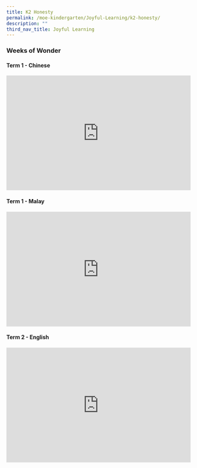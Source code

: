 ```yaml
---
title: K2 Honesty
permalink: /moe-kindergarten/Joyful-Learning/k2-honesty/
description: ""
third_nav_title: Joyful Learning
---
```

### Weeks of Wonder

#### Term 1 - Chinese

<iframe allowfullscreen="true" height="299" width="480" frameborder="0" src="https://docs.google.com/presentation/d/e/2PACX-1vRDYD4qcosBfOfKvYDvKnKEODj529fsmQ1EEz_Edhxqgn3EvL6x0ipEG8x3y-czb9u96sw8LTpvrfka/embed?start=false&amp;loop=false&amp;delayms=5000"></iframe>

#### Term 1 - Malay

<iframe allowfullscreen="true" height="299" width="480" frameborder="0" src="https://docs.google.com/presentation/d/e/2PACX-1vSFM1YHXu-MO4djqZVLUws5QCZjFj6ZxT46K-ieToW3ZOnzQD9HigaNmkR67nUicGa8BiYrNAQZDZ4Q/embed?start=false&amp;loop=false&amp;delayms=5000"></iframe>


#### Term 2 - English

<iframe allowfullscreen="true" height="299" width="480" frameborder="0" src="https://docs.google.com/presentation/d/e/2PACX-1vQw_9k6JfifSAzkNYNtxLVoZccOYwDHPg7L246EuzExRelXMf9QWyHuWsWsPysbaWDatnnX3-6Kidu7/embed?start=false&amp;loop=false&amp;delayms=5000"></iframe>